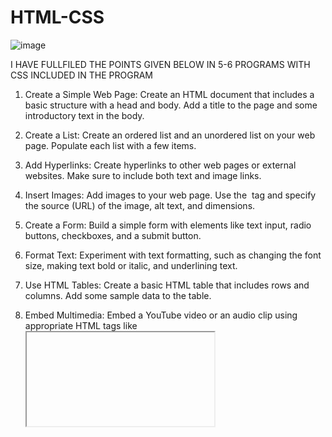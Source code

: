 # HTML-CSS

![image](https://github.com/Anirudhj0shi/HTML-CSS/assets/141419375/2b3280a3-5d77-4cc8-b06b-f22de7782ef3)

I HAVE FULLFILED THE POINTS GIVEN BELOW IN 5-6 PROGRAMS WITH CSS INCLUDED IN THE PROGRAM


1) Create a Simple Web Page: Create an HTML document that includes a basic structure with a head and body. Add a title to the page and some introductory text in the body.

 

2) Create a List: Create an ordered list and an unordered list on your web page. Populate each list with a few items.

3) Add Hyperlinks: Create hyperlinks to other web pages or external websites. Make sure to include both text and image links.

 

4) Insert Images: Add images to your web page. Use the <img> tag and specify the source (URL) of the image, alt text, and dimensions.

 

5) Create a Form: Build a simple form with elements like text input, radio buttons, checkboxes, and a submit button.

6) Format Text: Experiment with text formatting, such as changing the font size, making text bold or italic, and underlining text.

 

7) Use HTML Tables: Create a basic HTML table that includes rows and columns. Add some sample data to the table.

8) Embed Multimedia: Embed a YouTube video or an audio clip using appropriate HTML tags like <iframe> and <audio>.

9) Organize Content: Use HTML headings (h1, h2, h3, etc.) to organize the content on your page, creating a clear hierarchy.

 

10) Add Comments: Insert comments in your HTML code to describe the purpose of different sections or elements.
